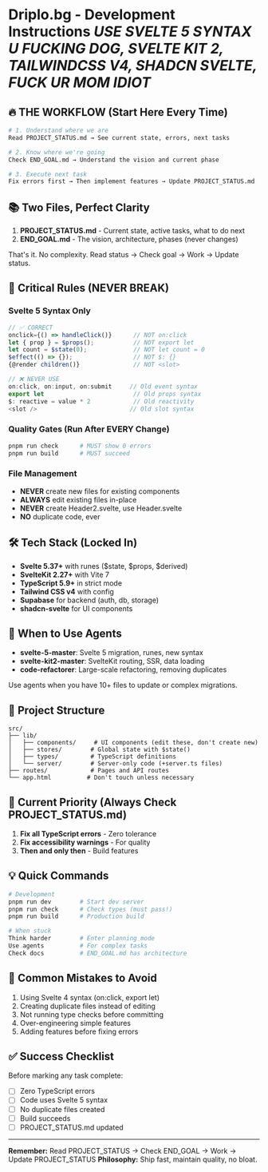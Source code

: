 # Driplo.bg - Development Instructions **_USE SVELTE 5 SYNTAX U FUCKING DOG, SVELTE KIT 2, TAILWINDCSS V4, SHADCN SVELTE, FUCK UR MOM IDIOT_**

## 🔥 THE WORKFLOW (Start Here Every Time)

```bash
# 1. Understand where we are
Read PROJECT_STATUS.md → See current state, errors, next tasks

# 2. Know where we're going
Check END_GOAL.md → Understand the vision and current phase

# 3. Execute next task
Fix errors first → Then implement features → Update PROJECT_STATUS.md
```

## 📚 Two Files, Perfect Clarity

1. **PROJECT_STATUS.md** - Current state, active tasks, what to do next
2. **END_GOAL.md** - The vision, architecture, phases (never changes)

That's it. No complexity. Read status → Check goal → Work → Update status.

## 🚨 Critical Rules (NEVER BREAK)

### Svelte 5 Syntax Only

```typescript
// ✅ CORRECT
onclick={() => handleClick()}      // NOT on:click
let { prop } = $props();           // NOT export let
let count = $state(0);             // NOT let count = 0
$effect(() => {});                 // NOT $: {}
{@render children()}               // NOT <slot>

// ❌ NEVER USE
on:click, on:input, on:submit     // Old event syntax
export let                         // Old props syntax
$: reactive = value * 2            // Old reactivity
<slot />                          // Old slot syntax
```

### Quality Gates (Run After EVERY Change)

```bash
pnpm run check      # MUST show 0 errors
pnpm run build      # MUST succeed
```

### File Management

- **NEVER** create new files for existing components
- **ALWAYS** edit existing files in-place
- **NEVER** create Header2.svelte, use Header.svelte
- **NO** duplicate code, ever

## 🛠️ Tech Stack (Locked In)

- **Svelte 5.37+** with runes ($state, $props, $derived)
- **SvelteKit 2.27+** with Vite 7
- **TypeScript 5.9+** in strict mode
- **Tailwind CSS v4** with config
- **Supabase** for backend (auth, db, storage)
- **shadcn-svelte** for UI components

## 🤖 When to Use Agents

- **svelte-5-master**: Svelte 5 migration, runes, new syntax
- **svelte-kit2-master**: SvelteKit routing, SSR, data loading
- **code-refactorer**: Large-scale refactoring, removing duplicates

Use agents when you have 10+ files to update or complex migrations.

## 📁 Project Structure

```
src/
├── lib/
│   ├── components/     # UI components (edit these, don't create new)
│   ├── stores/        # Global state with $state()
│   ├── types/         # TypeScript definitions
│   └── server/        # Server-only code (+server.ts files)
├── routes/            # Pages and API routes
└── app.html          # Don't touch unless necessary
```

## 🎯 Current Priority (Always Check PROJECT_STATUS.md)

1. **Fix all TypeScript errors** - Zero tolerance
2. **Fix accessibility warnings** - For quality
3. **Then and only then** - Build features

## 💡 Quick Commands

```bash
# Development
pnpm run dev        # Start dev server
pnpm run check      # Check types (must pass!)
pnpm run build      # Production build

# When stuck
Think harder        # Enter planning mode
Use agents          # For complex tasks
Check docs          # END_GOAL.md has architecture
```

## 🚫 Common Mistakes to Avoid

1. Using Svelte 4 syntax (on:click, export let)
2. Creating duplicate files instead of editing
3. Not running type checks before committing
4. Over-engineering simple features
5. Adding features before fixing errors

## ✅ Success Checklist

Before marking any task complete:

- [ ] Zero TypeScript errors
- [ ] Code uses Svelte 5 syntax
- [ ] No duplicate files created
- [ ] Build succeeds
- [ ] PROJECT_STATUS.md updated

---

**Remember:** Read PROJECT_STATUS → Check END_GOAL → Work → Update PROJECT_STATUS
**Philosophy:** Ship fast, maintain quality, no bloat.
